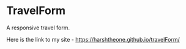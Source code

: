 # TravelForm
A responsive travel form.

Here is the link to my site - https://harshtheone.github.io/travelForm/
